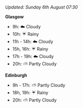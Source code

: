 *Updated: Sunday 6th August 07:30*

**Glasgow**

* 9h: :cloud: Cloudy
* 10h: :umbrella: Rainy
* 11h - 14h: :cloud: Cloudy
* 15h, 16h: :umbrella: Rainy
* 17h - 19h: :cloud: Cloudy
* 20h: :partly_sunny: Partly Cloudy

**Edinburgh**

* 9h - 17h: :partly_sunny: Partly Cloudy
* 18h, 19h: :umbrella: Rainy
* 20h: :partly_sunny: Partly Cloudy
